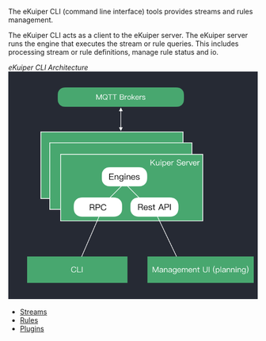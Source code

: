 The eKuiper CLI (command line interface) tools provides streams and rules management. 

The eKuiper CLI acts as a client to the eKuiper server. The eKuiper server runs the engine that executes the stream or rule queries. This includes processing stream or rule definitions, manage rule status and io.

*eKuiper CLI Architecture*
![CLI Arch](resources/arch.png)

- [Streams](streams.md)
- [Rules](rules.md)
- [Plugins](plugins.md)

